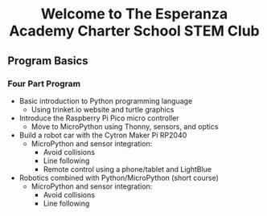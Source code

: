 
# <center>Welcome to The Esperanza Academy Charter School STEM Club</center>

## Program Basics

### Four Part Program
* Basic introduction to Python programming language
    * Using trinket.io website and turtle graphics
* Introduce the Raspberry Pi Pico micro controller
    * Move to MicroPython using Thonny, sensors, and optics
* Build a robot car with the Cytron Maker Pi RP2040
    * MicroPython and sensor integration:
        * Avoid collisions
        * Line following
        * Remote control using a phone/tablet and LightBlue
* Robotics combined with Python/MicroPython (short course)
    * MicroPython and sensor integration:
        * Avoid collisions
        * Line following
